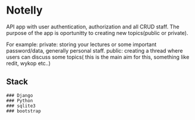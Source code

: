 # Notelly

API app  with user authentication, authorization and all CRUD staff. The purpose of the app is oportunitty to creating new topics(public or private).

For example:
    private:
        storing your lectures or  some important password/data, generally personal staff.
    public:
        creating a thread where users can discuss some topics( this is the main aim for this,  something like redit, wykop etc..)


## Stack
    ### Django
    ### Python
    ### sqlite3
    ### bootstrap
    


